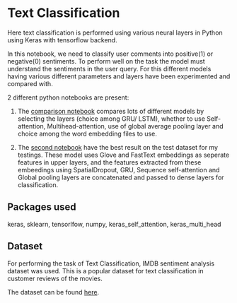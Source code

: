 # Text Classification

Here text classification is performed using various neural layers in Python using Keras with tensorflow backend.

In this notebook, we need to classify user comments into positive(1) or negative(0) sentiments. To perform well on the task the model must understand the sentiments in the user query. For this different models having various different parameters and layers have been experimented and compared with.

2 different python notebooks are present:

1. The [comparison notebook](classification_imdb.ipynb) compares lots of different models by selecting the layers (choice among GRU/ LSTM), whether to use Self-attention, Multihead-attention, use of global average pooling layer and choice among the word embedding files to use.

2. The [second notebook](self_Attn_on_seperate_fets_of_2embds.ipynb) have the best result on the test dataset for my testings. These model uses Glove and FastText embeddings as seperate features in upper layers, and the features extracted from these embeedings using SpatialDropout, GRU, Sequence self-attention and Global pooling layers are concatenated and passed to dense layers for classification.

## Packages used 

keras, sklearn, tensorlfow, numpy, keras_self_attention, keras_multi_head

## Dataset

For performing the task of Text Classification, IMDB sentiment analysis dataset was used. This is a popular dataset for text classification in customer reviews of the movies. 

The dataset can be found [here](http://ai.stanford.edu/~amaas/data/sentiment/).




